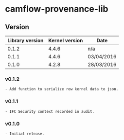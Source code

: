 # camflow-provenance-lib

## Version

| Library version | Kernel version | Date       |
| --------------- |----------------| ---------- |
| 0.1.2           | 4.4.6          | n/a        |
| 0.1.1           | 4.4.6          | 03/04/2016 |
| 0.1.0           | 4.2.8          | 28/03/2016 |

### v0.1.2

```
- Add function to serialize row kernel data to json.
```

### v0.1.1

```
- IFC Security context recorded in audit.
```

### v0.1.0

```
- Initial release.
```
